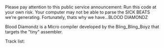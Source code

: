 Please pay attention to this public service announcement:
Run this code at your own risk. Your computer may not be able to parse the SICK BEATS we're generating. Fortunately, thats why we have...BLOOD DIAMONDZ

Blood Diamondz is a Micro compiler developed by the Bling_Bling_Boyz that targets the "tiny" assembler.

Track list:


